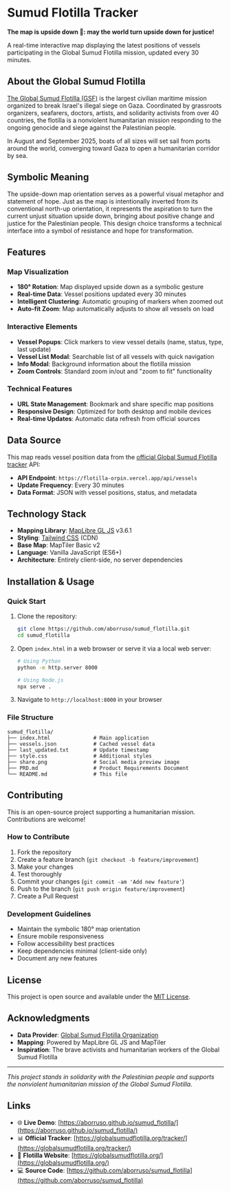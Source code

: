 # Sumud Flotilla Tracker

**The map is upside down 🤘: may the world turn upside down for justice!**

A real-time interactive map displaying the latest positions of vessels participating in the Global Sumud Flotilla mission, updated every 30 minutes.

## About the Global Sumud Flotilla

[The Global Sumud Flotilla (GSF)](https://globalsumudflotilla.org/) is the largest civilian maritime mission organized to break Israel's illegal siege on Gaza. Coordinated by grassroots organizers, seafarers, doctors, artists, and solidarity activists from over 40 countries, the flotilla is a nonviolent humanitarian mission responding to the ongoing genocide and siege against the Palestinian people.

In August and September 2025, boats of all sizes will set sail from ports around the world, converging toward Gaza to open a humanitarian corridor by sea.

## Symbolic Meaning

The upside-down map orientation serves as a powerful visual metaphor and statement of hope. Just as the map is intentionally inverted from its conventional north-up orientation, it represents the aspiration to turn the current unjust situation upside down, bringing about positive change and justice for the Palestinian people. This design choice transforms a technical interface into a symbol of resistance and hope for transformation.

## Features

### Map Visualization

- **180° Rotation**: Map displayed upside down as a symbolic gesture
- **Real-time Data**: Vessel positions updated every 30 minutes
- **Intelligent Clustering**: Automatic grouping of markers when zoomed out
- **Auto-fit Zoom**: Map automatically adjusts to show all vessels on load

### Interactive Elements

- **Vessel Popups**: Click markers to view vessel details (name, status, type, last update)
- **Vessel List Modal**: Searchable list of all vessels with quick navigation
- **Info Modal**: Background information about the flotilla mission
- **Zoom Controls**: Standard zoom in/out and "zoom to fit" functionality

### Technical Features

- **URL State Management**: Bookmark and share specific map positions
- **Responsive Design**: Optimized for both desktop and mobile devices
- **Real-time Updates**: Automatic data refresh from official sources

## Data Source

This map reads vessel position data from the [official Global Sumud Flotilla tracker](https://globalsumudflotilla.org/tracker/) API:

- **API Endpoint**: `https://flotilla-orpin.vercel.app/api/vessels`
- **Update Frequency**: Every 30 minutes
- **Data Format**: JSON with vessel positions, status, and metadata

## Technology Stack

- **Mapping Library**: [MapLibre GL JS](https://maplibre.org/) v3.6.1
- **Styling**: [Tailwind CSS](https://tailwindcss.com/) (CDN)
- **Base Map**: MapTiler Basic v2
- **Language**: Vanilla JavaScript (ES6+)
- **Architecture**: Entirely client-side, no server dependencies

## Installation & Usage

### Quick Start

1. Clone the repository:

   ```bash
   git clone https://github.com/aborruso/sumud_flotilla.git
   cd sumud_flotilla
   ```

2. Open `index.html` in a web browser or serve it via a local web server:

   ```bash
   # Using Python
   python -m http.server 8000
   
   # Using Node.js
   npx serve .
   ```

3. Navigate to `http://localhost:8000` in your browser

### File Structure

```text
sumud_flotilla/
├── index.html              # Main application
├── vessels.json            # Cached vessel data
├── last_updated.txt        # Update timestamp
├── style.css               # Additional styles
├── share.png               # Social media preview image
├── PRD.md                  # Product Requirements Document
└── README.md               # This file
```

## Contributing

This is an open-source project supporting a humanitarian mission. Contributions are welcome!

### How to Contribute

1. Fork the repository
2. Create a feature branch (`git checkout -b feature/improvement`)
3. Make your changes
4. Test thoroughly
5. Commit your changes (`git commit -am 'Add new feature'`)
6. Push to the branch (`git push origin feature/improvement`)
7. Create a Pull Request

### Development Guidelines

- Maintain the symbolic 180° map orientation
- Ensure mobile responsiveness
- Follow accessibility best practices
- Keep dependencies minimal (client-side only)
- Document any new features

## License

This project is open source and available under the [MIT License](LICENSE).

## Acknowledgments

- **Data Provider**: [Global Sumud Flotilla Organization](https://globalsumudflotilla.org/)
- **Mapping**: Powered by MapLibre GL JS and MapTiler
- **Inspiration**: The brave activists and humanitarian workers of the Global Sumud Flotilla

---

*This project stands in solidarity with the Palestinian people and supports the nonviolent humanitarian mission of the Global Sumud Flotilla.*

## Links

- 🌐 **Live Demo**: [https://aborruso.github.io/sumud_flotilla/](https://aborruso.github.io/sumud_flotilla/)
- 📊 **Official Tracker**: [https://globalsumudflotilla.org/tracker/](https://globalsumudflotilla.org/tracker/)
- 🚢 **Flotilla Website**: [https://globalsumudflotilla.org/](https://globalsumudflotilla.org/)
- 💻 **Source Code**: [https://github.com/aborruso/sumud_flotilla](https://github.com/aborruso/sumud_flotilla)